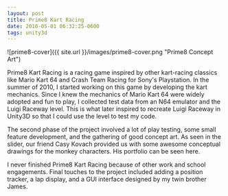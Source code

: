 ```yaml
---
layout: post
title: Prime8 Kart Racing
date: 2010-05-01 06:32:25-0600
tags: unity3d
---
```


![prime8-cover]({{ site.url }}/images/prime8-cover.png "Prime8 Concept Art")

Prime8 Kart Racing is a racing game inspired by other kart-racing classics like Mario Kart 64 and Crash Team Racing for Sony's Playstation. In the summer of 2010, I started working on this game by developing the kart mechanics. Since I knew the mechanics of Mario Kart 64 were widely adopted and fun to play, I collected test data from an N64 emulator and the Luigi Raceway level. This is what later inspired to recreate Luigi Raceway in Unity3D so that I could use the level to test my code.

The second phase of the project involved a lot of play testing, some small feature development, and the gathering of good concept art. As seen in the slider, our friend Casy Kovach provided us with some awesome conceptual drawings for the monkey characters. His portfolio can be seen here.

I never finished Prime8 Kart Racing because of other work and school engagements. Final touches to the project included adding a position tracker, a lap display, and a GUI interface designed by my twin brother James.
